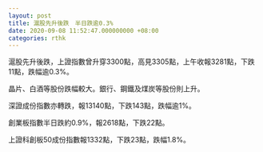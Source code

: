 ```yaml
---
layout: post
title: 滬股先升後跌　半日跌逾0.3%
date: 2020-09-08 11:52:47.000000000 +08:00
categories: rthk
---
```


滬股先升後跌，上證指數曾升穿3300點，高見3305點，上午收報3281點，下跌11點，跌幅逾0.3%。

晶片、白酒等股份跌幅較大。銀行、鋼鐵及煤炭等股份則上升。

深證成份指數亦轉跌，報13140點，下跌143點，跌幅逾1%。

創業板指數半日跌約0.9%，報2618點，下跌22點。

上證科創板50成份指數報1332點，下跌23點，跌幅1.8%。
